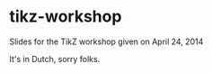 tikz-workshop
=============

Slides for the TikZ workshop given on April 24, 2014

It's in Dutch, sorry folks.
